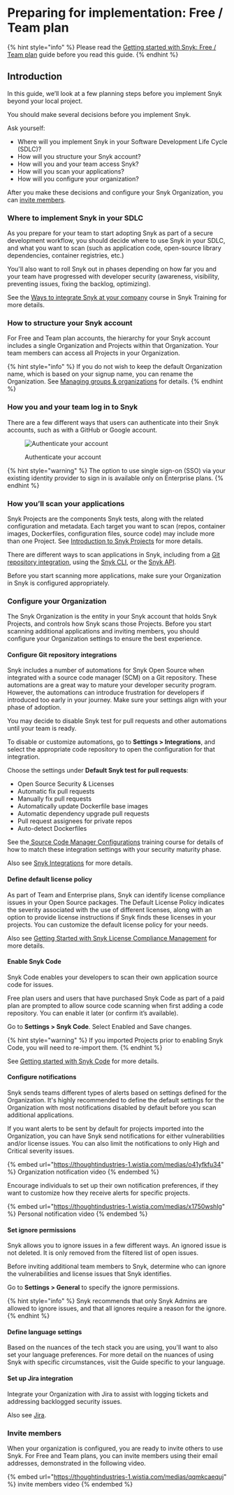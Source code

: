 # Preparing for implementation: Free / Team plan

{% hint style="info" %}
Please read the [Getting started with Snyk: Free / Team plan](getting-started-with-snyk-free-team-plan.md) guide before you read this guide.
{% endhint %}

## Introduction

In this guide, we’ll look at a few planning steps before you implement Snyk beyond your local project.&#x20;

You should make several decisions before you implement Snyk.&#x20;

Ask yourself:

* Where will you implement Snyk in your Software Development Life Cycle (SDLC)?
* How will you structure your Snyk account?
* How will you and your team access Snyk?
* How will you scan your applications?
* How will you configure your organization?

After you make these decisions and configure your Snyk Organization, you can [invite members](preparing-for-implementation-free-team-plan.md#invite-members).

### Where to implement Snyk in your SDLC

As you prepare for your team to start adopting Snyk as part of a secure development workflow, you should decide where to use Snyk in your SDLC, and what you want to scan (such as application code, open-source library dependencies, container registries, etc.)

You'll also want to roll Snyk out in phases depending on how far you and your team have progressed with developer security (awareness, visibility, preventing issues, fixing the backlog, optimizing).&#x20;

See the [Ways to integrate Snyk at your company](https://training.snyk.io/courses/ways-to-use-snyk) course in Snyk Training for more details.

### How to structure your Snyk account

For Free and Team plan accounts, the hierarchy for your Snyk account includes a single Organization and Projects within that Organization. Your team members can access all Projects in your Organization.

{% hint style="info" %}
If you do not wish to keep the default Organization name, which is based on your signup name, you can rename the Organization. See [Managing groups & organizations](../user-and-group-management/managing-groups-and-organizations/) for details.
{% endhint %}

### How you and your team log in to Snyk

There are a few different ways that users can authenticate into their Snyk accounts, such as with a GitHub or Google account.&#x20;

<figure><img src="https://lh4.googleusercontent.com/snMHeJzIlnECB82n6BUAr0ssYW9iIfNdDNzvgSqqNOVOjr84x6C0CSijMuXefU5HXEzT1AVaKU-KjccG2s0qvoIdzbvcYUSvEfUIZf9o5X_fjswdW56YYujMEX6A0Jdl_OzwYsWgRyyIdVDq8qVV3lM" alt="Authenticate your account"><figcaption><p>Authenticate your account</p></figcaption></figure>

{% hint style="warning" %}
The option to use single sign-on (SSO) via your existing identity provider to sign in is available only on Enterprise plans.
{% endhint %}

### How you’ll scan your applications

Snyk Projects are the components Snyk tests, along with the related configuration and metadata. Each target you want to scan (repos, container images, Dockerfiles, configuration files, source code) may include more than one Project. See [Introduction to Snyk Projects](../products/snyk-code/deployment-options/snyk-code-local-engine/introduction.md) for more details.

There are different ways to scan applications in Snyk, including from a [Git repository integration](../getting-started/walkthrough-code-repository-projects/), using the [Snyk CLI](../snyk-cli/), or the [Snyk API](../snyk-api-info/).&#x20;

Before you start scanning more applications, make sure your Organization in Snyk is configured appropriately.

### Configure your Organization

The Snyk Organization is the entity in your Snyk account that holds Snyk Projects, and controls how Snyk scans those Projects. Before you start scanning additional applications and inviting members, you should configure your Organization settings to ensure the best experience.

#### Configure Git repository integrations

Snyk includes a number of automations for Snyk Open Source when integrated with a source code manager (SCM) on a Git repository. These automations are a great way to mature your developer security program. However, the automations can introduce frustration for developers if introduced too early in your journey. Make sure your settings align with your phase of adoption.

You may decide to disable Snyk test for pull requests and other automations until your team is ready.&#x20;

To disable or customize automations, go to **Settings > Integrations**, and select the appropriate code repository to open the configuration for that integration.&#x20;

Choose the settings under **Default Snyk test for pull requests**:

* Open Source Security & Licenses
* Automatic fix pull requests
* Manually fix pull requests
* Automatically update Dockerfile base images
* Automatic dependency upgrade pull requests
* Pull request assignees for private repos
* Auto-detect Dockerfiles

See the[ Source Code Manager Configurations](https://training.snyk.io/courses/source-code-manager-configurations?query=Source%20code) training course for details of how to match these integration settings with your security maturity phase.

Also see [Snyk Integrations](https://docs.snyk.io/integrations) for more details.

#### Define default license policy

As part of Team and Enterprise plans, Snyk can identify license compliance issues in your Open Source packages. The Default License Policy indicates the severity associated with the use of different licenses, along with an option to provide license instructions if Snyk finds these licenses in your projects. You can customize the default license policy for your needs.

Also see [Getting Started with Snyk License Compliance Management](https://docs.snyk.io/products/snyk-open-source/licenses/getting-started-snyk-licensing-compliance) for more details.

#### Enable Snyk Code

Snyk Code enables your developers to scan their own application source code for issues.&#x20;

Free plan users and users that have purchased Snyk Code as part of a paid plan are prompted to allow source code scanning when first adding a code repository. You can enable it later (or confirm it’s available).

Go to **Settings > Snyk Code**. Select Enabled and Save changes.

{% hint style="warning" %}
If you imported Projects prior to enabling Snyk Code, you will need to re-import them.
{% endhint %}

See [Getting started with Snyk Code](https://docs.snyk.io/products/snyk-code/getting-started-with-snyk-code) for more details.

#### Configure notifications

Snyk sends teams different types of alerts based on settings defined for the Organization. It's highly recommended to define the default settings for the Organization with most notifications disabled by default before you scan additional applications.&#x20;

If you want alerts to be sent by default for projects imported into the Organization, you can have Snyk send notifications for either vulnerabilities and/or license issues. You can also limit the notifications to only High and Critical severity issues.

{% embed url="https://thoughtindustries-1.wistia.com/medias/o41yfkfu34" %}
Organization notification video
{% endembed %}

Encourage individuals to set up their own notification preferences, if they want to customize how they receive alerts for specific projects.

{% embed url="https://thoughtindustries-1.wistia.com/medias/x1750wshlg" %}
Personal notification video
{% endembed %}

#### Set ignore permissions

Snyk allows you to ignore issues in a few different ways. An ignored issue is not deleted. It is only removed from the filtered list of open issues.

Before inviting additional team members to Snyk, determine who can ignore the vulnerabilities and license issues that Snyk identifies.&#x20;

Go to **Settings > General** to specify the ignore permissions.

{% hint style="info" %}
Snyk recommends that only Snyk Admins are allowed to ignore issues, and that all ignores require a reason for the ignore.
{% endhint %}

#### Define language settings

Based on the nuances of the tech stack you are using, you'll want to also set your language preferences. For more detail on the nuances of using Snyk with specific circumstances, visit the Guide specific to your language.

#### Set up Jira integration

Integrate your Organization with Jira to assist with logging tickets and addressing backlogged security issues.&#x20;

Also see [Jira](https://docs.snyk.io/integrations/notifications-ticketing-system-integrations/jira).

### Invite members

When your organization is configured, you are ready to invite others to use Snyk. For Free and Team plans, you can invite members using their email addresses, demonstrated in the following video.

{% embed url="https://thoughtindustries-1.wistia.com/medias/qqmkcaequj" %}
invite members video
{% endembed %}
